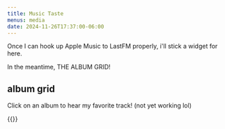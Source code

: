 ```yaml
---
title: Music Taste
menus: media
date: 2024-11-26T17:37:00-06:00
---
```

Once I can hook up Apple Music to LastFM properly, i'll stick a widget for here.

In the meantime, THE ALBUM GRID!

## album grid

Click on an album to hear my favorite track! (not yet working lol)

{{<albums>}}
